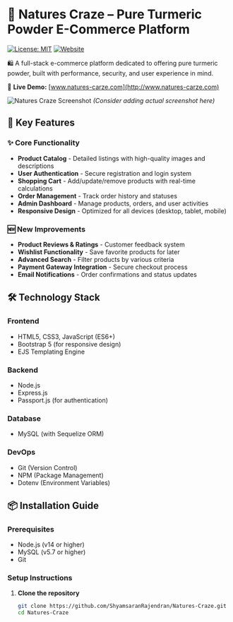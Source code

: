 # 🌿 Natures Craze – Pure Turmeric Powder E-Commerce Platform

[![License: MIT](https://img.shields.io/badge/License-MIT-yellow.svg)](https://opensource.org/licenses/MIT)
[![Website](https://img.shields.io/website-up-down-green-red/http/natures-carze.com.svg)](http://natures-carze.com)

🛍️ A full-stack e-commerce platform dedicated to offering pure turmeric powder, built with performance, security, and user experience in mind.

🔗 **Live Demo:** [www.natures-carze.com](http://www.natures-carze.com)

![Natures Craze Screenshot](https://via.placeholder.com/800x400?text=Natures+Craze+Screenshot) 
*(Consider adding actual screenshot here)*

## 🚀 Key Features

### ✨ Core Functionality
- **Product Catalog** - Detailed listings with high-quality images and descriptions
- **User Authentication** - Secure registration and login system
- **Shopping Cart** - Add/update/remove products with real-time calculations
- **Order Management** - Track order history and statuses
- **Admin Dashboard** - Manage products, orders, and user activities
- **Responsive Design** - Optimized for all devices (desktop, tablet, mobile)

### 🆕 New Improvements
- **Product Reviews & Ratings** - Customer feedback system
- **Wishlist Functionality** - Save favorite products for later
- **Advanced Search** - Filter products by various criteria
- **Payment Gateway Integration** - Secure checkout process
- **Email Notifications** - Order confirmations and status updates

## 🛠️ Technology Stack

### Frontend
- HTML5, CSS3, JavaScript (ES6+)
- Bootstrap 5 (for responsive design)
- EJS Templating Engine

### Backend
- Node.js
- Express.js
- Passport.js (for authentication)

### Database
- MySQL (with Sequelize ORM)

### DevOps
- Git (Version Control)
- NPM (Package Management)
- Dotenv (Environment Variables)

## 📦 Installation Guide

### Prerequisites
- Node.js (v14 or higher)
- MySQL (v5.7 or higher)
- Git

### Setup Instructions

1. **Clone the repository**
   ```bash
   git clone https://github.com/ShyamsaranRajendran/Natures-Craze.git
   cd Natures-Craze
